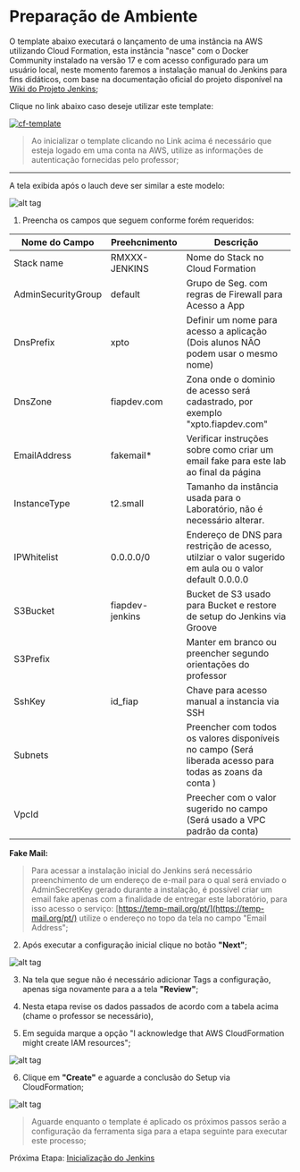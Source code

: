 # Preparação de Ambiente

O template abaixo executará o lançamento de uma instância na AWS utilizando Cloud Formation, esta instância "nasce" com o Docker Community instalado na versão 17 e com acesso configurado para um usuário local, neste momento faremos a instalação manual do Jenkins para fins didáticos, com base na documentação oficial do projeto disponível na [Wiki do Projeto Jenkins](https://wiki.jenkins.io/display/JENKINS/Installing+Jenkins+on+Red+Hat+distributions);


Clique no link abaixo caso deseje utilizar este template:

[![cf-template](https://s3.amazonaws.com/cloudformation-examples/cloudformation-launch-stack.png)](https://console.aws.amazon.com/cloudformation/home?region=us-east-2#/stacks/new?stackName=sandboxDocker&templateURL=https://s3.us-east-1.amazonaws.com/cf-templates-fiaplabs/jenkinsmachine-lab-aws-tmpl.json)


> Ao inicializar o template clicando no Link acima é necessário que esteja logado em uma conta na AWS, utilize as informações de autenticação fornecidas pelo professor;

---

A tela exibida após o lauch deve ser similar a este modelo:

![alt tag](https://github.com/fiapsecdevops/classroom/raw/master/labs/images/1.2.2-jenkins.png)


1. Preencha os campos que seguem conforme forém requeridos:

| Nome do Campo      | Preehcnimento    | Descrição |
|--------------------|------------------|-----------|
| Stack name         | RMXXX-JENKINS  | Nome do Stack no Cloud Formation                       |
| AdminSecurityGroup | default          | Grupo de Seg. com regras de Firewall para Acesso a App |
| DnsPrefix          | xpto             | Definir um nome para acesso a aplicação (Dois alunos NÃO podem usar o mesmo nome)    |
| DnsZone            | fiapdev.com      | Zona onde o dominio de acesso será cadastrado, por exemplo  "xpto.fiapdev.com"       |
| EmailAddress       | fakemail*        | Verificar instruções sobre como criar um email fake para este lab ao final da página |
| InstanceType       | t2.small         | Tamanho da instância usada para o Laboratório, não é necessário alterar.             |
| IPWhitelist        | 0.0.0.0/0        | Endereço de DNS para restrição de acesso, utilziar o valor sugerido em aula ou o valor default 0.0.0.0   |
| S3Bucket           | fiapdev-jenkins  | Bucket de S3 usado para Bucket e restore de setup do Jenkins via Groove                                  |
| S3Prefix           |                  | Manter em branco ou preencher segundo orientações do professor                                           |
| SshKey             | id_fiap          | Chave para acesso manual a instancia via SSH                                                             |
| Subnets            |                  | Preencher com todos os valores disponíveis no campo (Será liberada acesso para todas as zoans da conta ) |
| VpcId              |                  | Preecher com o valor sugerido no campo (Será usado a VPC padrão da conta)                                |

**Fake Mail:**

> Para acessar a instalação inicial do Jenkins será necessário preenchimento de um endereço de e-mail para o qual será enviado o AdminSecretKey gerado durante a instalação, é possível criar um email fake apenas com a finalidade de entregar este laboratório, para isso acesso o serviço: [https://temp-mail.org/pt/](https://temp-mail.org/pt/) utilize o endereço no topo da tela no campo "Email Address";

2. Após executar a configuração inicial clique no botão **"Next"**;

![alt tag](https://github.com/fiapsecdevops/classroom/raw/master/labs/images/1.2.3-jenkins.png)


3. Na tela que segue não é necessário adicionar Tags a configuração, apenas siga novamente para a a tela **"Review"**;

4. Nesta etapa revise os dados passados de acordo com a tabela acima (chame o professor se necessário),

5. Em seguida marque a opção "I acknowledge that AWS CloudFormation might create IAM resources";

![alt tag](https://github.com/fiapsecdevops/classroom/raw/master/labs/images/1.2.4-jenkins.png)

6. Clique em **"Create"** e aguarde a conclusão do Setup via CloudFormation;

![alt tag](https://github.com/fiapsecdevops/classroom/raw/master/labs/images/1.2.5-jenkins.png)

> Aguarde enquanto o template é aplicado os próximos passos serão a configuração da ferramenta siga para a etapa seguinte para executar este processo;

Próxima Etapa: [Inicialização do Jenkins](https://github.com/fiapsecdevops/classroom/blob/master/labs/jenkins/02-setup-jenkins.md)

